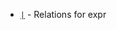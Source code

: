 - [`|`](https://www.gnu.org/software/coreutils/manual/html_node/Relations-for-expr.html#index-_007c) - Relations for expr
